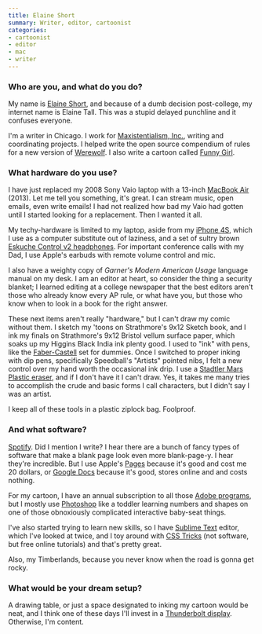 ```yaml
---
title: Elaine Short
summary: Writer, editor, cartoonist
categories:
- cartoonist
- editor
- mac
- writer
---
```


### Who are you, and what do you do?

My name is [Elaine Short](https://twitter.com/ink_teef "Elaine's Twitter account."), and because of a dumb decision post-college, my internet name is Elaine Tall. This was a stupid delayed punchline and it confuses everyone. 

I'm a writer in Chicago. I work for [Maxistentialism, Inc.](http://maxistentialism.com/ "Max's empire."), writing and coordinating projects. I helped write the open source compendium of rules for a new version of [Werewolf](http://www.kickstarter.com/projects/maxtemkin/werewolf-0 "Max's Werewolf Kickstarter project."). I also write a cartoon called [Funny Girl](http://inkteef.tumblr.com/ "Elaine's comic.").

### What hardware do you use?

I have just replaced my 2008 Sony Vaio laptop with a 13-inch [MacBook Air][macbook-air] (2013). Let me tell you something, it's great. I can stream music, open emails, even write emails! I had not realized how bad my Vaio had gotten until I started looking for a replacement. Then I wanted it all. 

My techy-hardware is limited to my laptop, aside from my [iPhone 4S][iphone-4s], which I use as a computer substitute out of laziness, and a set of sultry brown [Eskuche Control v2 headphones][control-v2]. For important conference calls with my Dad, I use Apple's earbuds with remote volume control and mic. 

I also have a weighty copy of *Garner's Modern American Usage* language manual on my desk. I am an editor at heart, so consider the thing a security blanket; I learned editing at a college newspaper that the best editors aren't those who already know every AP rule, or what have you, but those who know when to look in a book for the right answer. 

These next items aren't really "hardware," but I can't draw my comic without them. I sketch my 'toons on Strathmore's 9x12 Sketch book, and I ink my finals on Strathmore's 9x12 Bristol vellum surface paper, which soaks up my Higgins Black India ink plenty good. I used to "ink" with pens, like the [Faber-Castell][pitt-artist] set for dummies. Once I switched to proper inking with dip pens, specifically Speedball's "Artists" pointed nibs, I felt a new control over my hand worth the occasional ink drip. I use a [Stadtler Mars Plastic eraser][mars-plastic-526-50], and if I don't have it I can't draw. Yes, it takes me many tries to accomplish the crude and basic forms I call characters, but I didn't say I was an artist.  

I keep all of these tools in a plastic ziplock bag. Foolproof.

### And what software?

[Spotify][]. Did I mention I write? I hear there are a bunch of fancy types of software that make a blank page look even more blank-page-y. I hear they're incredible. But I use Apple's [Pages][] because it's good and cost me 20 dollars, or [Google Docs][google-docs] because it's good, stores online and and costs nothing. 

For my cartoon, I have an annual subscription to all those [Adobe programs][creative-suite], but I mostly use [Photoshop][] like a toddler learning numbers and shapes on one of those obnoxiously complicated interactive baby-seat things.

I've also started trying to learn new skills, so I have [Sublime Text][sublime-text] editor, which I've looked at twice, and I toy around with [CSS Tricks](http://css-tricks.com/ "A CSS tutorial site.") (not software, but free online tutorials) and that's pretty great.

Also, my Timberlands, because you never know when the road is gonna get rocky.

### What would be your dream setup?

A drawing table, or just a space designated to inking my cartoon would be neat, and I think one of these days I'll invest in a [Thunderbolt display][thunderbolt-display]. Otherwise, I'm content.

[control-v2]: https://www.amazon.com/Eskuche-Control-v2-ORG-Headphone/dp/B00BL2D35U "Headphones."
[iphone-4s]: https://en.wikipedia.org/wiki/IPhone_4S "A smartphone."
[macbook-air]: https://www.apple.com/macbook-air/ "A very thin laptop."
[mars-plastic-526-50]: https://www.staedtler.com/en/products/pencils-accessories/erasers/mars-plastic-526-50-premium-quality-eraser/ "An eraser."
[pitt-artist]: https://www.amazon.com/Pitt-Artist-Pens-Wallet-Styles/dp/B000TKEZDO "A pen."
[thunderbolt-display]: https://www.apple.com/displays/ "A Thunderbolt-powered monitor."
[creative-suite]: https://www.adobe.com/creativecloud.html "A collection of design tools."
[google-docs]: https://en.wikipedia.org/wiki/Google_Docs "A web-based office suite."
[pages]: https://www.apple.com/pages/ "A Mac word processor and layout tool from Apple."
[photoshop]: https://www.adobe.com/products/photoshop.html "A bitmap image editor."
[spotify]: https://www.spotify.com/us/ "A music streaming service."
[sublime-text]: http://www.sublimetext.com/ "A coder's text editor."
